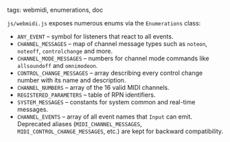 tags: webmidi, enumerations, doc

`js/webmidi.js` exposes numerous enums via the `Enumerations` class:
- `ANY_EVENT` – symbol for listeners that react to all events.
- `CHANNEL_MESSAGES` – map of channel message types such as `noteon`, `noteoff`, `controlchange` and more.
- `CHANNEL_MODE_MESSAGES` – numbers for channel mode commands like `allsoundoff` and `omnimodeon`.
- `CONTROL_CHANGE_MESSAGES` – array describing every control change number with its name and description.
- `CHANNEL_NUMBERS` – array of the 16 valid MIDI channels.
- `REGISTERED_PARAMETERS` – table of RPN identifiers.
- `SYSTEM_MESSAGES` – constants for system common and real-time messages.
- `CHANNEL_EVENTS` – array of all event names that `Input` can emit.
Deprecated aliases (`MIDI_CHANNEL_MESSAGES`, `MIDI_CONTROL_CHANGE_MESSAGES`, etc.) are kept for backward compatibility.
